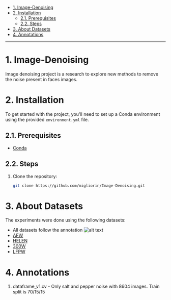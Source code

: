 <!-- vim-markdown-toc GitLab -->

* [1. Image-Denoising](#1-image-denoising)
* [2. Installation](#2-installation)
    * [2.1. Prerequisites](#21-prerequisites)
    * [2.2. Steps](#22-steps)
* [3. About Datasets](#3-about-datasets)
* [4. Annotations](#4-annotations)

<!-- vim-markdown-toc -->

---
# 1. Image-Denoising

Image denoising project is a research to explore new methods to remove the noise present in faces images.

# 2. Installation

To get started with the project, you'll need to set up a Conda environment using the provided `environment.yml` file.

## 2.1. Prerequisites

- [Conda](https://docs.conda.io/projects/conda/en/latest/index.html)

## 2.2. Steps

1. Clone the repository:

   ```bash
   git clone https://github.com/migliorin/Image-Denoising.git

# 3. About Datasets

The experiments were done using the following datasets:
 - All datasets follow the annotation
        ![alt text](imgs/annotation_afw.png)
 - [AFW](https://ibug.doc.ic.ac.uk/resources/facial-point-annotations/)
 - [HELEN](https://ibug.doc.ic.ac.uk/resources/facial-point-annotations/)
 - [300W](https://ibug.doc.ic.ac.uk/resources/facial-point-annotations/)
 - [LFPW](https://ibug.doc.ic.ac.uk/resources/facial-point-annotations/)

# 4. Annotations

1. dataframe_v1.cv - Only salt and pepper noise with 8604 images. Train split is 70/15/15
